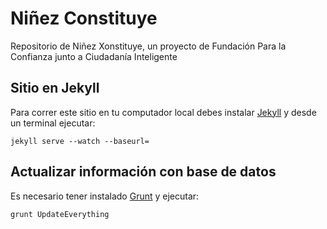 # Niñez Constituye

Repositorio de Niñez Xonstituye, un proyecto de Fundación Para la Confianza junto a Ciudadanía Inteligente 

## Sitio en Jekyll

Para correr este sitio en tu computador local debes instalar [Jekyll](http://jekyllrb.com/) y desde un terminal ejecutar:

`jekyll serve --watch --baseurl=`

## Actualizar información con base de datos

Es necesario tener instalado [Grunt](https://gruntjs.com/getting-started) y ejecutar:

`grunt UpdateEverything`
